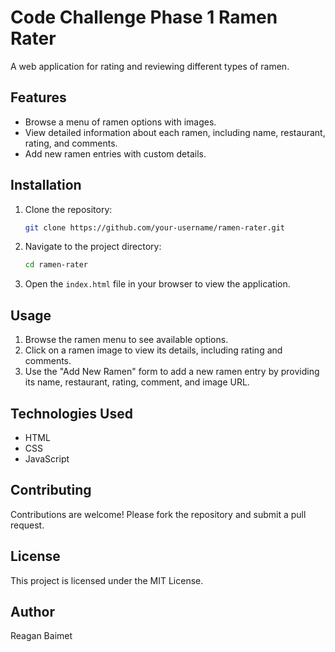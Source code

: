#  Code Challenge Phase 1 Ramen Rater

A web application for rating and reviewing different types of ramen.

## Features

- Browse a menu of ramen options with images.
- View detailed information about each ramen, including name, restaurant, rating, and comments.
- Add new ramen entries with custom details.

## Installation

1. Clone the repository:
    ```bash
    git clone https://github.com/your-username/ramen-rater.git
    ```
2. Navigate to the project directory:
    ```bash
    cd ramen-rater
    ```
3. Open the `index.html` file in your browser to view the application.

## Usage

1. Browse the ramen menu to see available options.
2. Click on a ramen image to view its details, including rating and comments.
3. Use the "Add New Ramen" form to add a new ramen entry by providing its name, restaurant, rating, comment, and image URL.

## Technologies Used

- HTML
- CSS
- JavaScript

## Contributing

Contributions are welcome! Please fork the repository and submit a pull request.

## License

This project is licensed under the MIT License.

## Author
Reagan Baimet
